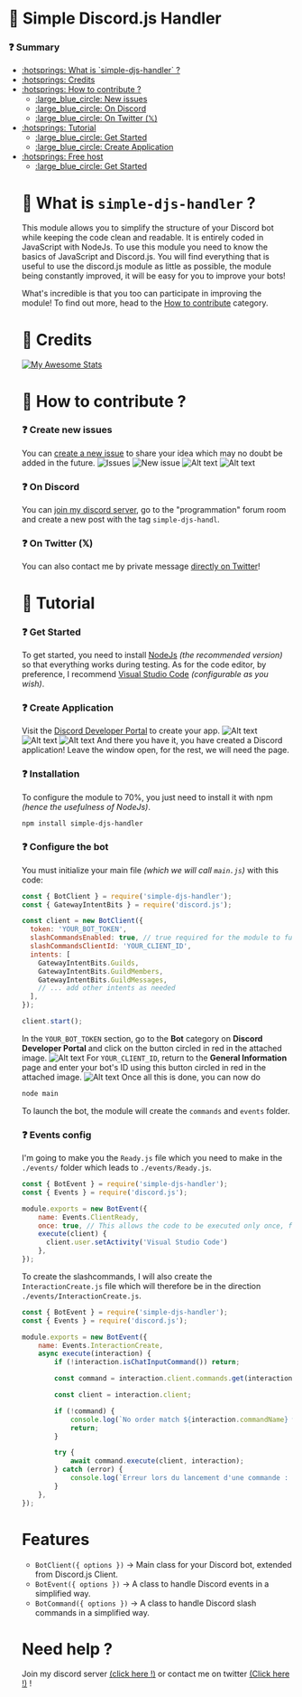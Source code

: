 # :diamond_shape_with_a_dot_inside: Simple Discord.js Handler

### :question: Summary
<ul>
<li><a href="?tab=readme-ov-file#what-is-simple-djs-handler-">:hotsprings: What is `simple-djs-handler` ?</a></li>
<li><a href="?tab=readme-ov-file#credits">:hotsprings: Credits</a></li>
<li><a href="?tab=readme-ov-file#how-to-contribute-">:hotsprings: How to contribute ?</a>
<ul>
<li><a href="?tab=readme-ov-file#create-new-issues">:large_blue_circle: New issues</a></li>
<li><a href="?tab=readme-ov-file#on-discord">:large_blue_circle: On Discord</a></li>
<li><a href="?tab=readme-ov-file#on-twitter-𝕏">:large_blue_circle: On Twitter (&Xopf;)</a></li>
</ul></li>
<li><a href="">:hotsprings: Tutorial</a>
<ul>
<li><a href="">:large_blue_circle: Get Started</a></li>
<li><a href="">:large_blue_circle: Create Application</a></li>
</ul></li>
<li><a href="">:hotsprings: Free host</a>
<ul>
<li><a href="">:large_blue_circle: Get Started</a></li>
</ul></li>

# :diamond_shape_with_a_dot_inside: What is `simple-djs-handler` ?

This module allows you to simplify the structure of your Discord bot while keeping the code clean and readable. It is entirely coded in JavaScript with NodeJs. To use this module you need to know the basics of JavaScript and Discord.js.
You will find everything that is useful to use the discord.js module as little as possible, the module being constantly improved, it will be easy for you to improve your bots!

What's incredible is that you too can participate in improving the module!
To find out more, head to the <a href="https://github.com/Cut0x/simple-djs-handler/issues/new">How to contribute</a> category.

# :diamond_shape_with_a_dot_inside: Credits

[![My Awesome Stats](https://awesome-github-stats.azurewebsites.net/user-stats/Cut0x?cardType=level-alternate&theme=vue-dark&preferLogin=false&Border=462ADD&Background=6137DD&Text=000000&Title=000000&Ring=000000)](https://git.io/awesome-stats-card)

# :diamond_shape_with_a_dot_inside: How to contribute ?

### :question: Create new issues
You can <a href="">create a new issue</a> to share your idea which may no doubt be added in the future.
![Issues](./src/Assets/image.png) ![New issue](./src/Assets/image-1.png) ![Alt text](./src/Assets/image-2.png) ![Alt text](./src/Assets/image-3.png)

### :question: On Discord
You can <a href="https://discord.gg/aTX6FP37pK ">join my discord server</a>, go to the "programmation" forum room and create a new post with the tag `simple-djs-handl`.

### :question: On Twitter (&Xopf;)
You can also contact me by private message <a href="https://twitter.com/cut0x_">directly on Twitter</a>!

# :diamond_shape_with_a_dot_inside: Tutorial

### :question: Get Started
To get started, you need to install <a href="">NodeJs</a> <i>(the recommended version)</i> so that everything works during testing. As for the code editor, by preference, I recommend <a href="">Visual Studio Code</a> <i>(configurable as you wish)</i>.

### :question: Create Application
Visit the <a href="https://discord.com/developers/applications">Discord Developer Portal</a> to create your app.
![Alt text](./src/Assets/image-4.png)
![Alt text](./src/Assets/image-5.png)
![Alt text](./src/Assets/image-6.png)
And there you have it, you have created a Discord application! Leave the window open, for the rest, we will need the page.

### :question: Installation
To configure the module to 70%, you just need to install it with npm <i>(hence the usefulness of NodeJs)</i>.
```bash
npm install simple-djs-handler
```

### :question: Configure the bot
You must initialize your main file <i>(which we will call `main.js`)</i> with this code:
```js
const { BotClient } = require('simple-djs-handler');
const { GatewayIntentBits } = require('discord.js');

const client = new BotClient({
  token: 'YOUR_BOT_TOKEN',
  slashCommandsEnabled: true, // true required for the module to function properly!
  slashCommandsClientId: 'YOUR_CLIENT_ID',
  intents: [
    GatewayIntentBits.Guilds,
    GatewayIntentBits.GuildMembers,
    GatewayIntentBits.GuildMessages,
    // ... add other intents as needed
  ],
});

client.start();
```
In the `YOUR_BOT_TOKEN` section, go to the **Bot** category on **Discord Developer Portal** and click on the button circled in red in the attached image.
![Alt text](./src/Assets/image-7.png)
For `YOUR_CLIENT_ID`, return to the **General Information** page and enter your bot's ID using this button circled in red in the attached image.
![Alt text](./src/Assets/image-8.png)
Once all this is done, you can now do
```bash
node main
```
To launch the bot, the module will create the `commands` and `events` folder.

### :question: Events config
I'm going to make you the `Ready.js` file which you need to make in the `./events/` folder which leads to `./events/Ready.js`.
```js
const { BotEvent } = require('simple-djs-handler');
const { Events } = require('discord.js');

module.exports = new BotEvent({
    name: Events.ClientReady,
    once: true, // This allows the code to be executed only once, for other event files, do not put `once: true`
    execute(client) {        
      client.user.setActivity('Visual Studio Code')
    },
});
```
To create the slashcommands, I will also create the `InteractionCreate.js` file which will therefore be in the direction `./events/InteractionCreate.js`.
```js
const { BotEvent } = require('simple-djs-handler');
const { Events } = require('discord.js');

module.exports = new BotEvent({
    name: Events.InteractionCreate,
    async execute(interaction) {
        if (!interaction.isChatInputCommand()) return;

        const command = interaction.client.commands.get(interaction.commandName);

        const client = interaction.client;

        if (!command) {
            console.log(`No order match ${interaction.commandName} was found.`)
            return;
        }

        try {
            await command.execute(client, interaction);
        } catch (error) {
            console.log(`Erreur lors du lancement d'une commande : ${error}`);
        }
    },
});
```


# Features
- `BotClient({ options })` -> Main class for your Discord bot, extended from Discord.js Client.
- `BotEvent({ options })` -> A class to handle Discord events in a simplified way.
- `BotCommand({ options })` -> A class to handle Discord slash commands in a simplified way.

# Need help ?
Join my discord server [(click here !)](https://discord.gg/aTX6FP37pK) or contact me on twitter [(Click here !)](https://twitter.com/cut0x_) !
